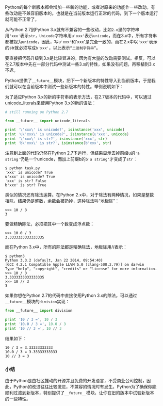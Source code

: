 Python的每个新版本都会增加一些新的功能，或者对原来的功能作一些改动。有些改动是不兼容旧版本的，也就是在当前版本运行正常的代码，到下一个版本运行就可能不正常了。

从Python 2.7到Python 3.x就有不兼容的一些改动，比如`2.x`里的字符串用`'xxx'`表示`str`，`Unicode`字符串用`u'xxx'`表示`unicode`，而在3.x中，所有字符串都被视为`unicode`，因此，写`u'xxx'`和'xxx'是完全一致的，而在2.x中以`'xxx'`表示的str就必须写成`b'xxx'`，以此表示`“二进制字符串”`。

要直接把代码升级到3.x是比较冒进的，因为有大量的改动需要测试。相反，可以在2.7版本中先在一部分代码中测试一些3.x的特性，如果没有问题，再移植到3.x不迟。

Python提供了`__future__`模块，把下一个新版本的特性导入到当前版本，于是我们就可以在当前版本中测试一些新版本的特性。举例说明如下：

为了适应Python 3.x的新的字符串的表示方法，在2.7版本的代码中，可以通过unicode_literals来使用Python 3.x的新的语法：

```python
# still running on Python 2.7

from __future__ import unicode_literals

print '\'xxx\' is unicode?', isinstance('xxx', unicode)
print 'u\'xxx\' is unicode?', isinstance(u'xxx', unicode)
print '\'xxx\' is str?', isinstance('xxx', str)
print 'b\'xxx\' is str?', isinstance(b'xxx', str)
```

注意到上面的代码仍然在Python 2.7下运行，但结果显示去掉前缀u的`'a string'`仍是一个unicode，而加上前缀b的`b'a string'`才变成了`str`：

```
$ python task.py
'xxx' is unicode? True
u'xxx' is unicode? True
'xxx' is str? False
b'xxx' is str? True
```

类似的情况还有除法运算。在Python 2.x中，对于除法有两种情况，如果是整数相除，结果仍是整数，余数会被扔掉，这种除法叫“地板除”：

```
>>> 10 / 3
3
```

要做精确除法，必须把其中一个数变成浮点数：

```
>>> 10.0 / 3
3.3333333333333335
```

而在Python 3.x中，所有的除法都是精确除法，地板除用//表示：

```
$ python3
Python 3.3.2 (default, Jan 22 2014, 09:54:40)
[GCC 4.2.1 Compatible Apple LLVM 5.0 (clang-500.2.79)] on darwin
Type "help", "copyright", "credits" or "license" for more information.
>>> 10 / 3
3.3333333333333335
>>> 10 // 3
3
```

如果你想在Python 2.7的代码中直接使用Python 3.x的除法，可以通过`__future__`模块的`division`实现：

```python
from __future__ import division

print '10 / 3 =', 10 / 3
print '10.0 / 3 =', 10.0 / 3
print '10 // 3 =', 10 // 3
```

结果如下：

```
10 / 3 = 3.33333333333
10.0 / 3 = 3.33333333333
10 // 3 = 3
```

### 小结

由于Python是由社区推动的开源并且免费的开发语言，不受商业公司控制，因此，Python的改进往往比较激进，不兼容的情况时有发生。Python为了确保你能顺利过渡到新版本，特别提供了`__future__`模块，让你在旧的版本中试验新版本的一些特性。
